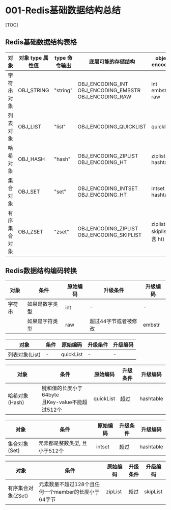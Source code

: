 # 001-Redis基础数据结构总结

[TOC]

## Redis基础数据结构表格

| 对象         | 对象 type 属性值 | type 命令输出 | 底层可能的存储结构                                           | object encoding                 |
| ------------ | ---------------- | ------------- | ------------------------------------------------------------ | ------------------------------- |
| 字符串对象   | OBJ_STRING       | "string"      | OBJ_ENCODING_INT <br />OBJ_ENCODING_EMBSTR <br />OBJ_ENCODING_RAW | int <br />embstr <br />raw      |
| 列表对象     | OBJ_LIST         | "list"        | OBJ_ENCODING_QUICKLIST                                       | quicklist                       |
| 哈希对象     | OBJ_HASH         | "hash"        | OBJ_ENCODING_ZIPLIST<br /> OBJ_ENCODING_HT                   | ziplist <br />hashtable         |
| 集合对象     | OBJ_SET          | "set"         | OBJ_ENCODING_INTSET <br />OBJ_ENCODING_HT                    | intset <br />hashtable          |
| 有序集合对象 | OBJ_ZSET         | "zset"        | OBJ_ENCODING_ZIPLIST <br />OBJ_ENCODING_SKIPLIST             | ziplist<br /> skiplist(包含 ht) |

## Redis数据结构编码转换

| 对象   | 条件           | 原始编码 | 升级条件             | 升级编码 |
| ------ | -------------- | -------- | -------------------- | -------- |
| 字符串 | 如果是数字类型 | int      | -                    | -        |
|        | 如果是字符类型 | raw      | 超过44字节或者被修改 | embstr   |

| 对象           | 条件 | 原始编码  | 升级条件 | 升级编码 |
| -------------- | ---- | --------- | -------- | -------- |
| 列表对象(List) | -    | quickList | -        | -        |

| 对象           | 条件                                                 | 原始编码  | 升级条件 | 升级编码  |
| -------------- | ---------------------------------------------------- | --------- | -------- | --------- |
| 哈希对象(Hash) | 键和值的长度小于64byte<br />且Key-value不能超过512个 | quickList | 超过     | hashtable |

| 对象          | 条件                          | 原始编码 | 升级条件 | 升级编码  |
| ------------- | ----------------------------- | -------- | -------- | --------- |
| 集合对象(Set) | 元素都是整数类型, 且小于512个 | intset   | 超过     | hashtable |

| 对象               | 条件                                                | 原始编码 | 升级条件 | 升级编码 |
| ------------------ | --------------------------------------------------- | -------- | -------- | -------- |
| 有序集合对象(ZSet) | 元素数量不超过128个且任何一个member的长度小于64字节 | zipList  | 超过     | skipList |


